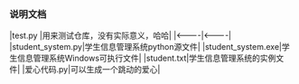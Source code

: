 ### 说明文档  
|test.py |用来测试仓库，没有实际意义，哈哈|
|<----|<----|
|student_system.py|学生信息管理系统python源文件|
|student_system.exe|学生信息管理系统Windows可执行文件|
|student.txt|学生信息管理系统的实例文件|
|爱心代码.py|可以生成一个跳动的爱心|
